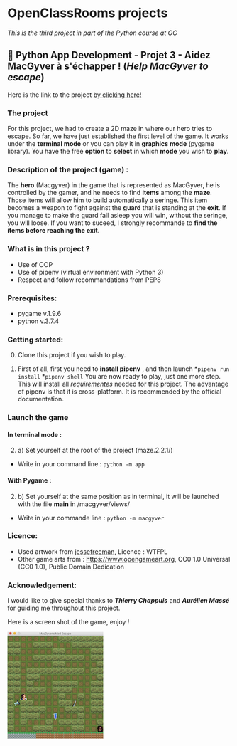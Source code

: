 # OpenClassRooms projects
*This is the third project in part of the Python course at OC*

## :snake: Python App Development - Projet 3 - Aidez MacGyver à s'échapper ! (*Help MacGyver to escape*)

Here is the link to the project [by clicking here!](https://github.com/jonathanreveille/maze2.2.1.)

### The project
For this project, we had to create a 2D maze in where our hero tries to escape.
So far, we have just established the first level of the game. It works under 
the **terminal mode** or you can play it in **graphics mode** (pygame library).
You have the free **option** to **select** in which **mode** you wish to **play**.

### Description of the project (game) :
The **hero** (Macgyver) in the game that is represented as MacGyver, he is controlled by the gamer,
and he needs to find **items** among the **maze**. Those items will allow him to build automatically
a seringe. This item becomes a weapon to fight against the **guard** that is standing at the **exit**.
If you manage to make the guard fall asleep you will win, without the seringe, you will
loose. If you want to suceed, I strongly recommande to **find the items before reaching the exit**. 

### What is in this project ?
- Use of OOP
- Use of pipenv (virtual environment with Python 3)
- Respect and follow recommandations from PEP8

### Prerequisites:
- pygame v.1.9.6
- python v.3.7.4

### Getting started:
0. Clone this project if you wish to play.

1. First of all, first you need to **install pipenv** ,
  and then launch
*`pipenv run install`
*`pipenv shell`
You are now ready to play, just one more step.
This will install all *requirementes* needed for this project.
The advantage of pipenv is that it is cross-platform. It is 
recommended by the official documentation.

### Launch the game
#### In terminal mode :
2. a) Set yourself at the root of the project (maze.2.2.1/)
*  Write in your command line : 
`python -m app`

#### With Pygame :
2. b)  Set yourself at the same position as in terminal, it will be launched with the file __main__ in /macgyver/views/
* Write in your commande line : 
`python -m macgyver`

### Licence:
* Used artwork from [jessefreeman](https://www.jessefreeman.com), Licence : WTFPL
* Other game arts from : https://www.opengameart.org, CC0 1.0 Universal (CC0 1.0), Public Domain Dedication

### Acknowledgement:
I would like to give special thanks to ***Thierry Chappuis*** and ***Aurélien Massé***
for guiding me throughout this project.

Here is a screen shot of the game, enjoy ! 



![Game Screenshot](/macgyver/image/screenshot.png)

